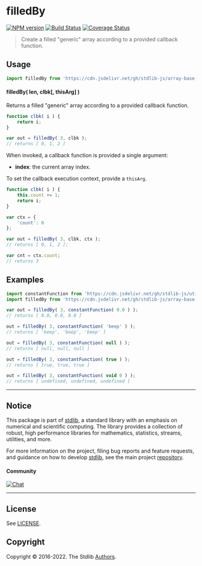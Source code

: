 <!--

@license Apache-2.0

Copyright (c) 2022 The Stdlib Authors.

Licensed under the Apache License, Version 2.0 (the "License");
you may not use this file except in compliance with the License.
You may obtain a copy of the License at

   http://www.apache.org/licenses/LICENSE-2.0

Unless required by applicable law or agreed to in writing, software
distributed under the License is distributed on an "AS IS" BASIS,
WITHOUT WARRANTIES OR CONDITIONS OF ANY KIND, either express or implied.
See the License for the specific language governing permissions and
limitations under the License.

-->

# filledBy

[![NPM version][npm-image]][npm-url] [![Build Status][test-image]][test-url] [![Coverage Status][coverage-image]][coverage-url] <!-- [![dependencies][dependencies-image]][dependencies-url] -->

> Create a filled "generic" array according to a provided callback function.

<!-- Section to include introductory text. Make sure to keep an empty line after the intro `section` element and another before the `/section` close. -->

<section class="intro">

</section>

<!-- /.intro -->

<!-- Package usage documentation. -->



<section class="usage">

## Usage

```javascript
import filledBy from 'https://cdn.jsdelivr.net/gh/stdlib-js/array-base-filled-by@deno/mod.js';
```

#### filledBy( len, clbk\[, thisArg] )

Returns a filled "generic" array according to a provided callback function.

```javascript
function clbk( i ) {
    return i;
}

var out = filledBy( 3, clbk );
// returns [ 0, 1, 2 ]
```

When invoked, a callback function is provided a single argument:

-   **index**: the current array index.

To set the callback execution context, provide a `thisArg`.

<!-- eslint-disable no-invalid-this -->

```javascript
function clbk( i ) {
    this.count += 1;
    return i;
}

var ctx = {
    'count': 0
};

var out = filledBy( 3, clbk, ctx );
// returns [ 0, 1, 2 ];

var cnt = ctx.count;
// returns 3
```

</section>

<!-- /.usage -->

<!-- Package usage notes. Make sure to keep an empty line after the `section` element and another before the `/section` close. -->

<section class="notes">

</section>

<!-- /.notes -->

<!-- Package usage examples. -->

<section class="examples">

## Examples

<!-- eslint no-undef: "error" -->

```javascript
import constantFunction from 'https://cdn.jsdelivr.net/gh/stdlib-js/utils-constant-function@deno/mod.js';
import filledBy from 'https://cdn.jsdelivr.net/gh/stdlib-js/array-base-filled-by@deno/mod.js';

var out = filledBy( 3, constantFunction( 0.0 ) );
// returns [ 0.0, 0.0, 0.0 ]

out = filledBy( 3, constantFunction( 'beep' ) );
// returns [ 'beep', 'beep', 'beep' ]

out = filledBy( 3, constantFunction( null ) );
// returns [ null, null, null ]

out = filledBy( 3, constantFunction( true ) );
// returns [ true, true, true ]

out = filledBy( 3, constantFunction( void 0 ) );
// returns [ undefined, undefined, undefined ]
```

</section>

<!-- /.examples -->

<!-- Section to include cited references. If references are included, add a horizontal rule *before* the section. Make sure to keep an empty line after the `section` element and another before the `/section` close. -->

<section class="references">

</section>

<!-- /.references -->

<!-- Section for related `stdlib` packages. Do not manually edit this section, as it is automatically populated. -->

<section class="related">

</section>

<!-- /.related -->

<!-- Section for all links. Make sure to keep an empty line after the `section` element and another before the `/section` close. -->


<section class="main-repo" >

* * *

## Notice

This package is part of [stdlib][stdlib], a standard library with an emphasis on numerical and scientific computing. The library provides a collection of robust, high performance libraries for mathematics, statistics, streams, utilities, and more.

For more information on the project, filing bug reports and feature requests, and guidance on how to develop [stdlib][stdlib], see the main project [repository][stdlib].

#### Community

[![Chat][chat-image]][chat-url]

---

## License

See [LICENSE][stdlib-license].


## Copyright

Copyright &copy; 2016-2022. The Stdlib [Authors][stdlib-authors].

</section>

<!-- /.stdlib -->

<!-- Section for all links. Make sure to keep an empty line after the `section` element and another before the `/section` close. -->

<section class="links">

[npm-image]: http://img.shields.io/npm/v/@stdlib/array-base-filled-by.svg
[npm-url]: https://npmjs.org/package/@stdlib/array-base-filled-by

[test-image]: https://github.com/stdlib-js/array-base-filled-by/actions/workflows/test.yml/badge.svg?branch=main
[test-url]: https://github.com/stdlib-js/array-base-filled-by/actions/workflows/test.yml?query=branch:main

[coverage-image]: https://img.shields.io/codecov/c/github/stdlib-js/array-base-filled-by/main.svg
[coverage-url]: https://codecov.io/github/stdlib-js/array-base-filled-by?branch=main

<!--

[dependencies-image]: https://img.shields.io/david/stdlib-js/array-base-filled-by.svg
[dependencies-url]: https://david-dm.org/stdlib-js/array-base-filled-by/main

-->

[chat-image]: https://img.shields.io/gitter/room/stdlib-js/stdlib.svg
[chat-url]: https://gitter.im/stdlib-js/stdlib/

[stdlib]: https://github.com/stdlib-js/stdlib

[stdlib-authors]: https://github.com/stdlib-js/stdlib/graphs/contributors

[umd]: https://github.com/umdjs/umd
[es-module]: https://developer.mozilla.org/en-US/docs/Web/JavaScript/Guide/Modules

[deno-url]: https://github.com/stdlib-js/array-base-filled-by/tree/deno
[umd-url]: https://github.com/stdlib-js/array-base-filled-by/tree/umd
[esm-url]: https://github.com/stdlib-js/array-base-filled-by/tree/esm

[stdlib-license]: https://raw.githubusercontent.com/stdlib-js/array-base-filled-by/main/LICENSE

</section>

<!-- /.links -->
